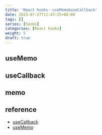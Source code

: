 ```yaml
---
title: 'React hooks--useMemo&useCallback'
date: 2023-07-27T11:47:25+08:00
tags: []
series: [hooks]
categories: [React hooks]
weight: 5
draft: true
---
```


## useMemo

## useCallback

## memo

## reference

- [useCallback](https://react.dev/reference/react/useCallback)
- [useMemo](https://react.dev/reference/react/useMemo)
